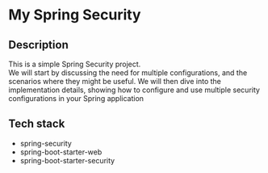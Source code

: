 # My Spring Security

## Description
This is a simple Spring Security project.  
We will start by discussing the need for multiple configurations, and the scenarios where they might be useful. We will then dive into the implementation details, showing how to configure and use multiple security configurations in your Spring application

## Tech stack
- spring-security
- spring-boot-starter-web
- spring-boot-starter-security
